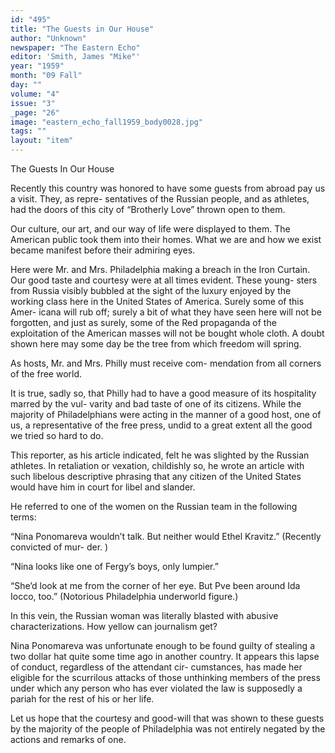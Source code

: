 ```yaml
---
id: "495"
title: "The Guests in Our House"
author: "Unknown"
newspaper: "The Eastern Echo"
editor: 'Smith, James "Mike"'
year: "1959"
month: "09 Fall"
day: ""
volume: "4"
issue: "3"
_page: "26"
image: "eastern_echo_fall1959_body0028.jpg"
tags: ""
layout: "item"
---
```

The Guests In Our House

Recently this country was honored to have some
guests from abroad pay us a visit. They, as repre-
sentatives of the Russian people, and as athletes, had
the doors of this city of “Brotherly Love” thrown
open to them.

Our culture, our art, and our way of life were
displayed to them. The American public took them
into their homes. What we are and how we exist
became manifest before their admiring eyes.

Here were Mr. and Mrs. Philadelphia making a
breach in the Iron Curtain. Our good taste and
courtesy were at all times evident. These young-
sters from Russia visibly bubbled at the sight of the
luxury enjoyed by the working class here in the
United States of America. Surely some of this Amer-
icana will rub off; surely a bit of what they have
seen here will not be forgotten, and just as surely,
some of the Red propaganda of the exploitation of
the American masses will not be bought whole cloth.
A doubt shown here may some day be the tree from
which freedom will spring.

As hosts, Mr. and Mrs. Philly must receive com-
mendation from all corners of the free world.

It is true, sadly so, that Philly had to have a
good measure of its hospitality marred by the vul-
varity and bad taste of one of its citizens. While
the majority of Philadelphians were acting in the
manner of a good host, one of us, a representative
of the free press, undid to a great extent all the
good we tried so hard to do.

This reporter, as his article indicated, felt he
was slighted by the Russian athletes. In retaliation
or vexation, childishly so, he wrote an article with
such libelous descriptive phrasing that any citizen
of the United States would have him in court for
libel and slander.

He referred to one of the women on the Russian
team in the following terms:

“Nina Ponomareva wouldn’t talk. But neither
would Ethel Kravitz.” (Recently convicted of mur-
der. )

“Nina looks like one of Fergy’s boys, only
lumpier.”

“She’d look at me from the corner of her eye.
But Pve been around Ida Iocco, too.” (Notorious
Philadelphia underworld figure.)

In this vein, the Russian woman was literally
blasted with abusive characterizations. How yellow
can journalism get?

Nina Ponomareva was unfortunate enough to
be found guilty of stealing a two dollar hat quite
some time ago in another country. It appears this
lapse of conduct, regardless of the attendant cir-
cumstances, has made her eligible for the scurrilous
attacks of those unthinking members of the press
under which any person who has ever violated the
law is supposedly a pariah for the rest of his or her
life.

Let us hope that the courtesy and good-will that
was shown to these guests by the majority of the
people of Philadelphia was not entirely negated by
the actions and remarks of one.

